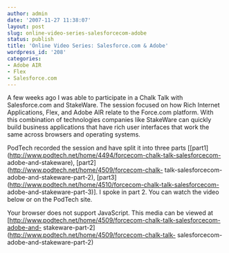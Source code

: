 ```yaml
---
author: admin
date: '2007-11-27 11:38:07'
layout: post
slug: online-video-series-salesforcecom-adobe
status: publish
title: 'Online Video Series: Salesforce.com & Adobe'
wordpress_id: '208'
categories:
- Adobe AIR
- Flex
- Salesforce.com
---
```


A few weeks ago I was able to participate in a Chalk Talk with Salesforce.com
and StakeWare. The session focused on how Rich Internet Applications, Flex,
and Adobe AIR relate to the Force.com platform. With this combination of
technologies companies like StakeWare can quickly build business applications
that have rich user interfaces that work the same across browsers and
operating systems.

PodTech recorded the session and have split it into three parts
[[part1](http://www.podtech.net/home/4494/forcecom-chalk-talk-salesforcecom-
adobe-and-stakeware), [part2](http://www.podtech.net/home/4509/forcecom-chalk-
talk-salesforcecom-adobe-and-stakeware-part-2),
[part3](http://www.podtech.net/home/4510/forcecom-chalk-talk-salesforcecom-
adobe-and-stakeware-part-3)]. I spoke in part 2. You can watch the video below
or on the PodTech site.

Your browser does not support JavaScript. This media can be viewed at
[http://www.podtech.net/home/4509/forcecom-chalk-talk-salesforcecom-adobe-and-
stakeware-part-2](http://www.podtech.net/home/4509/forcecom-chalk-talk-
salesforcecom-adobe-and-stakeware-part-2)

